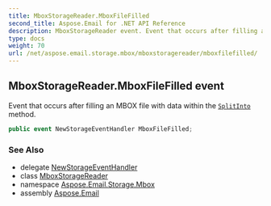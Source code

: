 ```yaml
---
title: MboxStorageReader.MboxFileFilled
second_title: Aspose.Email for .NET API Reference
description: MboxStorageReader event. Event that occurs after filling an MBOX file with data within the SplitInto method
type: docs
weight: 70
url: /net/aspose.email.storage.mbox/mboxstoragereader/mboxfilefilled/
---
```

## MboxStorageReader.MboxFileFilled event

Event that occurs after filling an MBOX file with data within the [`SplitInto`](../splitinto/) method.

```csharp
public event NewStorageEventHandler MboxFileFilled;
```

### See Also

* delegate [NewStorageEventHandler](../../../aspose.email.storage/newstorageeventhandler/)
* class [MboxStorageReader](../)
* namespace [Aspose.Email.Storage.Mbox](../../mboxstoragereader/)
* assembly [Aspose.Email](../../../)


